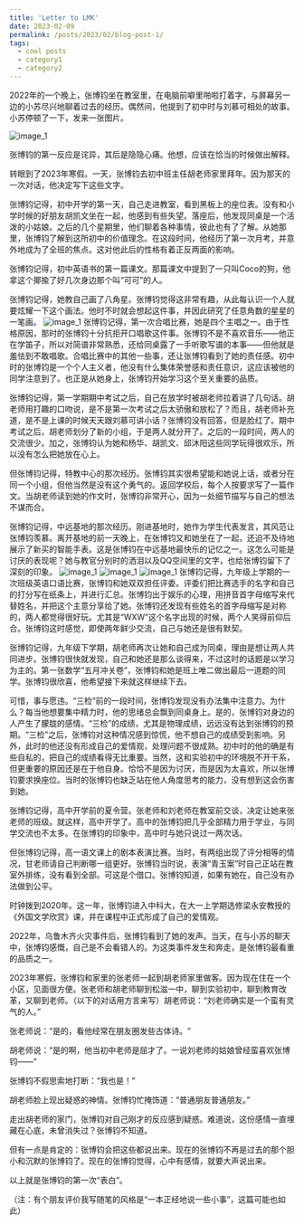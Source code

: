 ```yaml
---
title: 'Letter to LMK'
date: 2023-02-09
permalink: /posts/2023/02/blog-post-1/
tags:
  - cool posts
  - category1
  - category2
---
```

2022年的一个晚上，张博钧坐在教室里，在电脑前噼里啪啦打着字，与屏幕另一边的小苏尽兴地聊着过去的经历。偶然间，他提到了初中时与刘慕可相处的故事。小苏停顿了一下，发来一张图片。

![image_1](/images/lmk_1.png)

张博钧的第一反应是诧异，其后是隐隐心痛。他想，应该在恰当的时候做出解释。

转眼到了2023年寒假。一天，张博钧去初中班主任胡老师家里拜年。因为那天的一次对话，他决定写下这些文字。

张博钧记得，初中开学的第一天，自己走进教室，看到黑板上的座位表。没有和小学时候的好朋友胡凯文坐在一起，他感到有些失望。落座后，他发现同桌是一个活泼的小姑娘。之后的几个星期里，他们聊着各种事情，彼此也有了了解。从她那里，张博钧了解到这所初中的价值理念。在这段时间，他经历了第一次月考，并意外地成为了全班的焦点。这对他此后的性格有着正反两面的影响。

张博钧记得，初中英语书的第一篇课文。那篇课文中提到了一只叫Coco的狗，他拿这个揶揄了好几次身边那个叫“可可”的人。

张博钧记得，她教自己画了八角星。张博钧觉得这非常有趣，从此每认识一个人就要炫耀一下这个画法。他时不时就会想起这件事，并因此研究了任意角数的星星的一笔画。
![image_1](/images/lmk_2.png)
张博钧记得，第一次合唱比赛，她是四个主唱之一。由于性格原因，那时的张博钧十分抗拒开口唱歌这件事。张博钧不是不喜欢音乐——他正在学笛子，所以对简谱非常熟悉，还给同桌露了一手听歌写谱的本事——但他就是羞怯到不敢唱歌。合唱比赛中的其他一些事，还让张博钧看到了她的责任感。初中时的张博钧是一个个人主义者，他没有什么集体荣誉感和责任意识，这应该被他的同学注意到了。也正是从她身上，张博钧开始学习这个至关重要的品质。

张博钧记得，第一学期期中考试之后，自己在放学时被胡老师拉着讲了几句话。胡老师用打趣的口吻说，是不是第一次考试之后太骄傲和放松了？而且，胡老师补充道，是不是上课的时候天天跟刘慕可讲小话？张博钧没有回答，但是脸红了。期中考试之后，胡老师划分了新的小组，于是两人就分开了。之后的一段时间，两人的交流很少。加之，张博钧认为她和杨华、胡凯文、邱沐阳这些同学玩得很欢乐，所以没有怎么把她放在心上。

但张博钧记得，特教中心的那次经历。张博钧其实很希望能和她说上话，或者分在同一个小组，但他当然是没有这个勇气的。返回学校后，每个人按要求写了一篇作文。当胡老师读到她的作文时，张博钧非常开心，因为一处细节描写与自己的想法不谋而合。

张博钧记得，中远基地的那次经历。刚进基地时，她作为学生代表发言，其风范让张博钧羡慕。离开基地的前一天晚上，在张博钧又和她坐在了一起，还迫不及待地展示了新买的智能手表。这是张博钧在中远基地最快乐的记忆之一。这怎么可能是讨厌的表现呢？她与教官分别时的洒泪以及QQ空间里的文字，也给张博钧留下了深刻的印象。
![image_1](/images/lmk_3.JPG)
![image_1](/images/lmk_4.JPG)
![image_1](/images/lmk_5.JPG)
张博钧记得，九年级上学期的一次班级英语口语比赛，张博钧和她双双担任评委。评委们把比赛选手的名字和自己的打分写在纸条上，并进行汇总。张博钧出于娱乐的心理，用拼音首字母缩写来代替姓名，并把这个主意分享给了她。张博钧还发现有些姓名的首字母缩写是对称的，两人都觉得很好玩。尤其是“WXW”这个名字出现的时候，两个人笑得前仰后合。张博钧这时感觉，即使两年鲜少交流，自己与她还是很有默契。

张博钧记得，九年级下学期，胡老师再次让她和自己成为同桌，理由是想让两人共同进步。张博钧很快就发现，自己和她还是那么谈得来，不过这时的话题是以学习为主的。第一张数学“五月冲关卷”，张博钧和她是班上唯二做出最后一道题的同学。张博钧很欣喜，他希望接下来就这样继续下去。

可惜，事与愿违。“三检”前的一段时间，张博钧发现没有办法集中注意力。为什么？每当他想要集中精力时，他的思绪总会飘到同桌身上。是的，张博钧对身边的人产生了朦胧的感情。“三检”的成绩，尤其是物理成绩，远远没有达到张博钧的预期。“三检”之后，张博钧对这种情况感到惊慌，他不想自己的成绩受到影响。另外，此时的他还没有形成自己的爱情观，处理问题不很成熟。初中时的他的确是有些自私的，把自己的成绩看得无比重要。当然，这和实验初中的环境脱不开干系，但更重要的原因还是在于他自身。恰恰不是因为讨厌，而是因为太喜欢，所以张博钧要求换座位。当时的张博钧也缺乏站在他人角度思考的能力，没有想到这会伤害到她。

张博钧记得，高中开学前的夏令营。张老师和刘老师在教室前交谈，决定让她来张老师的班级。就这样，高中开学了。高中的张博钧把几乎全部精力用于学业，与同学交流也不太多。在张博钧的印象中，高中时与她只说过一两次话。

但张博钧记得，高一语文课上的剧本表演比赛。当时，有两组出现了评分相等的情况，甘老师请自己判断哪一组更好。张博钧当时说，表演“青玉案”时自己正站在教室外排练，没有看到全部。可这是个借口。张博钧知道，如果有她在，自己没有办法做到公平。

时钟拨到2020年。这一年，张博钧进入中科大，在大一上学期选修梁永安教授的《外国文学欣赏》课，并在课程中正式形成了自己的爱情观。

2022年，乌鲁木齐火灾事件后，张博钧看到了她的发声。当天，在与小苏的聊天中，张博钧感慨，自己是不会看错人的。为这类事件发生和奔走，是张博钧最看重的品质之一。

2023年寒假，张博钧和家里的张老师一起到胡老师家里做客。因为现在住在一个小区，见面很方便。张老师和胡老师聊到松滋一中，聊到实验初中，聊到教育改革，又聊到老师。（以下的对话用方言来写）胡老师说：“刘老师确实是一个蛮有灵气的人。”

张老师说：“是的，看他经常在朋友圈发些古体诗。“

胡老师说：“是的啊，他当初中老师是屈才了。一说刘老师的姑娘曾经蛮喜欢张博钧——“

张博钧不假思索地打断：“我也是！”

胡老师脸上现出疑惑的神情。张博钧忙掩饰道：“普通朋友普通朋友。”

走出胡老师的家门，张博钧对自己刚才的反应感到疑惑。难道说，这份感情一直埋藏在心底，未曾消失过？张博钧不知道。

但有一点是肯定的：张博钧会把这些都说出来。现在的张博钧不再是过去的那个胆小和沉默的张博钧了。现在的张博钧觉得，心中有感情，就要大声说出来。

以上就是张博钧的第一次“表白”。

（注：有个朋友评价我写随笔的风格是“一本正经地说一些小事”，这篇可能也如此）

